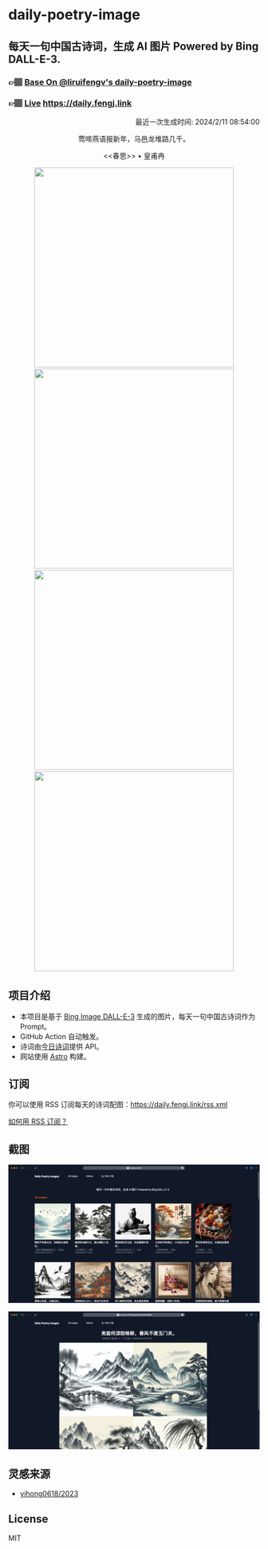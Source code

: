 
# daily-poetry-image

## 每天一句中国古诗词，生成 AI 图片 Powered by Bing DALL-E-3.

### 👉🏽 [Base On @liruifengv's daily-poetry-image](https://github.com/liruifengv/daily-poetry-image)

### 👉🏽 [Live](https://daily.fengj.link) https://daily.fengj.link

<p align="right">
  最近一次生成时间: 2024/2/11 08:54:00
</p>
<p align="center">
莺啼燕语报新年，马邑龙堆路几千。
</p>
<p align="center">
<<春思>> • 皇甫冉
</p>
<p align="center">
<img src="https://tse3.mm.bing.net/th/id/OIG1.dlW3s9bTb9dlXjAqAbc1" height="400" width="400" />
<img src="https://tse4.mm.bing.net/th/id/OIG1.lropZN2zLVt4gMpPnvUs" height="400" width="400" />
<img src="https://tse2.mm.bing.net/th/id/OIG1.01mfB.ng8lUOxtIF.IUG" height="400" width="400" />
<img src="https://tse4.mm.bing.net/th/id/OIG1.9hlB16Qajc.zufPpsZ_s" height="400" width="400" />
</p>

## 项目介绍

-   本项目是基于 [Bing Image DALL-E-3](https://www.bing.com/images/create) 生成的图片，每天一句中国古诗词作为 Prompt。
-   GitHub Action 自动触发。
-   诗词由[今日诗词](https://www.jinrishici.com/)提供 API。
-   网站使用 [Astro](https://astro.build) 构建。

## 订阅

你可以使用 RSS 订阅每天的诗词配图：https://daily.fengj.link/rss.xml

[如何用 RSS 订阅？](https://zhuanlan.zhihu.com/p/55026716)

## 截图

![图片列表](./screenshots/Snipaste_2023-12-28_21-00-26.png)

![图片详情](./screenshots/Snipaste_2023-12-28_21-00-53.png)

## 灵感来源

-   [yihong0618/2023](https://github.com/yihong0618/2023)

## License

MIT

